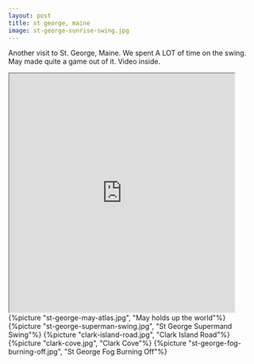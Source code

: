 ```yaml
---
layout: post
title: st george, maine
image: st-george-sunrise-swing.jpg
---
```


Another visit to St. George, Maine. We spent A LOT of time on the swing. May made quite a game out of it. Video inside. 


<!--more-->

<iframe src="https://drive.google.com/file/d/19M3_TQKcizKHN3oaHSSW8oWp6e4Qhg4nkQ/preview" width="90%" 
    height="480"></iframe>
{%picture "st-george-may-atlas.jpg", "May holds up the world"%}
{%picture "st-george-superman-swing.jpg", "St George Supermand Swing"%}
{%picture "clark-island-road.jpg", "Clark Island Road"%}
{%picture "clark-cove.jpg", "Clark Cove"%}
{%picture "st-george-fog-burning-off.jpg", "St George Fog Burning Off"%}
